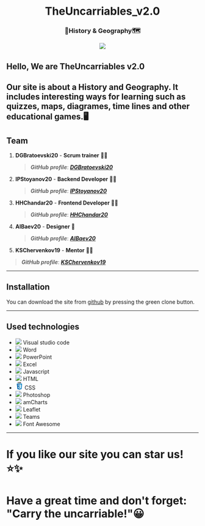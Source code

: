 <h1 align="center">TheUncarriables_v2.0</h1>
<h3 align="center">📜History & Geography🗺️</h3>


<p align="center">
<img src="https://cdn.discordapp.com/attachments/943926217483112488/953774779863822456/unknown.png" width="750">
</p>
  
## Hello, We are TheUncarriables v2.0

Our site is about a History and Geography. It includes interesting ways for learning such as quizzes, maps, diagrames, time lines and other educational games.🖥️
---
 
 ## Team	<a name = "team"></a>
1. **DGBratoevski20** - **Scrum trainer**	👦🏼
   > ***GitHub profile***: [***DGBratoevski20***](https://github.com/DGBratoevski20)	

2. **IPStoyanov20** - **Backend Developer** 👦🏽
   > ***GitHub profile***: [***IPStoyanov20***](https://github.com/IPStoyanov20)	

3. **HHChandar20** - **Frontend Developer** 👦🏻
   > ***GitHub profile***: [***HHChandar20***](https://github.com/HHChandar20)	

4. **AIBaev20** - **Designer** 👦
   > ***GitHub profile***: [***AIBaev20***](https://github.com/AIBaev20)
   
 5. **KSChervenkov19** - **Mentor** 👦🏼
   > ***GitHub profile***: [***KSChervenkov19***](https://github.com/KSChervenkov19)
 ---

## Installation 

You can download the site from [github](https://github.com/DGBratoevski20/TheUncarriables_v2.0) by pressing the green clone button.

---

## Used technologies
- <img src="https://upload.wikimedia.org/wikipedia/commons/thumb/9/9a/Visual_Studio_Code_1.35_icon.svg/2048px-Visual_Studio_Code_1.35_icon.svg.png" width="20"> Visual studio code
- <img src="https://media.discordapp.net/attachments/815253581149896790/818133539903111188/Microsoft_Word_logo.png" width="20"> Word
- <img src="https://media.discordapp.net/attachments/815253581149896790/818136011359518780/kisspng-microsoft-powerpoint-computer-software-microsoft-o-5b3b3927c75c49.3318087715306079118166-rem.png" width="20"> PowerPoint
- <img src="https://media.discordapp.net/attachments/815253581149896790/818134368848969728/1043px-Microsoft_Excel_2013_logo.svg_.png?width=551&height=541" width="20"> Excel
- <img src="https://cdn.iconscout.com/icon/free/png-256/javascript-3521515-2945018.png" width="20"> Javascript
- <img src="https://cdn-icons-png.flaticon.com/512/888/888859.png" width="20"> HTML
- <img src="https://raw.githubusercontent.com/github/explore/6c6508f34230f0ac0d49e847a326429eefbfc030/topics/css/css.png" width="20"> CSS
- <img src="https://upload.wikimedia.org/wikipedia/commons/2/20/Photoshop_CC_icon.png" width="20"> Photoshop
- <img src="https://www.amcharts.com/wp-content/uploads/2017/10/amcharts_light_transparent.png" width="20"> amCharts
- <img src="https://cdn.freebiesupply.com/logos/thumbs/2x/leaflet-logo.png" width="20"> Leaflet
- <img src="https://logos-world.net/wp-content/uploads/2021/04/Microsoft-Teams-Logo.png" width="20"> Teams
- <img src="https://seeklogo.com/images/F/font-awesome-logo-3010FE2434-seeklogo.com.png" width="20"> Font Awesome
---

# If you like our site you can star us!⭐✨

# Have a great time and don't forget: "Carry the uncarriable!"😀

